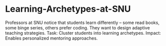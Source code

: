 # Learning-Archetypes-at-SNU
Professors at SNU notice that students learn differently – some read books, some binge  series, others prefer coding. They want to design adaptive teaching strategies.  Task: Cluster students into learning archetypes.  Impact: Enables personalized mentoring approaches.
